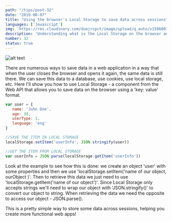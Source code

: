 ```yaml
---
path: "/tips/post-32"
date: "2019-08-07"
title: "Using the browser's Local Storage to save data across sessions"
languages: ['Javascript']
img: 'https://res.cloudinary.com/duejrcpct/image/upload/q_auto/v1586803509/tips/32-1_qet4ti.png'
description: 'Understanding what is the Local Storage on the browser and how we can use it to store data'
number: 32
status: true
---
```


![alt text](https://res.cloudinary.com/duejrcpct/image/upload/q_auto/v1586803510/tips/32-2_kuhlpv.png "Local Storage")

There are numerous ways to save data in a web application in a way that when the user closes the browser and opens it again, the same data is still there. We can save this data to a database, use cookies, use local storage, etc.
Here I'll show you how to use Local Storage - a component from the Web API that allows you to save data on the browser using a 'key: value' format.

 ```javascript
var user = {
    name: 'John Doe',
    age: 30,
    userType: 1,
    language: 'eng'
}

//SAVE THE ITEM IN LOCAL STORAGE
localStorage.setItem('userInfo', JSON.stringify(user))

//GET THE ITEM FROM LOCAL STORAGE
var userInfo = JSON.parse(localStorage.getItem('userInfo'))
 ```
Look at the example to see how this is done: we create an object 'user' with some properties and then we use 'localStorage.setItem('name of our object, ourObject )'. Then to retrieve this data we just need to use 'localStorage.getItem('name of our object')'.
Since Local Storage only accepts strings we'll need to wrap our object with 'JSON.stringify()' to convert our object to string. When retrieving the data we need the opposite to access our object - JSON.parse().

This is a pretty simple way to store some data across sessions, helping you create more functional web apps!